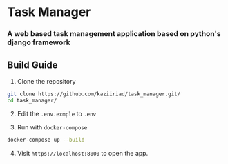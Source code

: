 
# Task Manager

### A web based task management application based on python's django framework

## Build Guide

1. Clone the repository

```bash
git clone https://github.com/kaziiriad/task_manager.git/
cd task_manager/
```

2. Edit the ```.env.exmple``` to ```.env```

3. Run with ```docker-compose```
```bash
docker-compose up --build
```
4. Visit ```https://localhost:8000``` to open the app.
